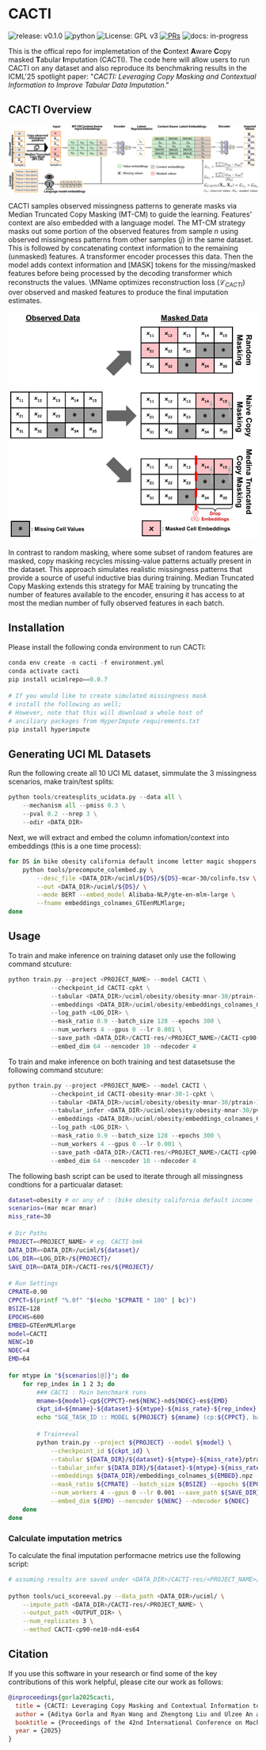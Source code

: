 # CACTI

<!-- badges: start -->
![release: v0.1.0](https://img.shields.io/badge/release-v0.1.0-moss)
![python](https://img.shields.io/badge/-Python_3.10-blue?logo=python&logoColor=white)
![License: GPL v3](https://img.shields.io/badge/License-GPL%20v3-blue.svg)
[![PRs](https://img.shields.io/badge/PRs-welcome-brightgreen.svg)](https://github.com/sriramlab/CACTI/pulls)
![docs: in-progress](https://img.shields.io/badge/docs-in--progress-yellow)
<!-- badges: end -->


This is the offical repo for implemetation of the **C**ontext **A**ware **C**opy masked **T**abular **I**mputation (CACTI). The code here will allow users to run CACTI on any dataset and also reproduce its benchmakring results in the ICML'25 spotlight paper: "*CACTI: Leveraging Copy Masking and Contextual Information to Improve Tabular Data Imputation*."

## CACTI Overview

![CACTI!](assets/img/CACTI-method.png "CACTI Overview")

CACTI samples observed missingness patterns to generate masks via Median Truncated Copy Masking (MT-CM) to guide the learning. Features' context are also embedded with a language model. The MT-CM strategy masks out some portion of the observed features from sample $n$ using observed missingness patterns from other samples ($j$) in the same dataset. This is followed by concatenating context information to the remaining (unmasked) features. 
A transformer encoder processes this data. Then the model adds context information and [MASK] tokens for the missing/masked features before being processed by the decoding transformer which reconstructs the values. \MName optimizes reconstruction loss ($\mathcal{L}_{CACTI}$) over observed and masked features to produce the final imputation estimates.

![MTCM!](assets/img/MTCMviz.png "MTCM Overview")

In contrast to random masking, where some subset of random features are masked, copy masking recycles missing-value patterns actually present in the dataset.
This approach simulates realistic missingness patterns that provide a source of useful inductive bias during training. Median Truncated Copy Masking extends this strategy for MAE training by truncating the number of features available to the encoder, ensuring it has access to at most the median number of fully observed features in each batch.

## Installation
Please install the following conda environment to run CACTI:
``` python
conda env create -n cacti -f environment.yml
conda activate cacti
pip install ucimlrepo==0.0.7

# If you would like to create simulated missingness mask 
# install the following as well;
# However, note that this will download a whole host of 
# anciliary packages from HyperImpute requirements.txt
pip install hyperimpute
```

## Generating UCI ML Datasets
Run the following create all 10 UCI ML dataset, simmulate the 3 missingness scenarios, make train/test splits:

``` python
python tools/createsplits_ucidata.py --data all \
    --mechanism all --pmiss 0.3 \
    --pval 0.2 --nrep 3 \
    --odir <DATA_DIR>
```

Next, we will extract and embed the column infomation/context into embeddings (this is a one time process):

``` bash 
for DS in bike obesity california default income letter magic shoppers spam students; do 
    python tools/precompute_colembed.py \
        --desc_file <DATA_DIR>/uciml/${DS}/${DS}-mcar-30/colinfo.tsv \
        --out <DATA_DIR>/uciml/${DS}/ \
        --mode BERT --embed_model Alibaba-NLP/gte-en-mlm-large \
        --fname embeddings_colnames_GTEenMLMlarge; 
done
```

## Usage
To train and make inference on training dataset only use the following command stcuture:
``` python
python train.py --project <PROJECT_NAME> --model CACTI \
            --checkpoint_id CACTI-cpkt \
            --tabular <DATA_DIR>/uciml/obesity/obesity-mnar-30/ptrain-1.tsv \
            --embeddings <DATA_DIR>/uciml/obesity/embeddings_colnames_GTEenMLMlarge.npz \
            --log_path <LOG_DIR> \
            --mask_ratio 0.9 --batch_size 128 --epochs 300 \
            --num_workers 4 --gpus 0 --lr 0.001 \
            --save_path <DATA_DIR>/CACTI-res/<PROJECT_NAME>/CACTI-cp90-ne10-nd4-es64/obesity/obesity-mnar-30  \
            --embed_dim 64 --nencoder 10 --ndecoder 4
```

To train and make inference on both training and test datasetsuse the following command stcuture:
``` python
python train.py --project <PROJECT_NAME> --model CACTI \
            --checkpoint_id CACTI-obesity-mnar-30-1-cpkt \
            --tabular <DATA_DIR>/uciml/obesity/obesity-mnar-30/ptrain-1.tsv \
            --tabular_infer <DATA_DIR>/uciml/obesity/obesity-mnar-30/pval-1.tsv \
            --embeddings <DATA_DIR>/uciml/obesity/embeddings_colnames_GTEenMLMlarge.npz \
            --log_path <LOG_DIR> \
            --mask_ratio 0.9 --batch_size 128 --epochs 300 \
            --num_workers 4 --gpus 0 --lr 0.001 \
            --save_path <DATA_DIR>/CACTI-res/<PROJECT_NAME>/CACTI-cp90-ne10-nd4-es64/obesity/obesity-mnar-30  \
            --embed_dim 64 --nencoder 10 --ndecoder 4
```

The following bash script can be used to iterate through all missingness condtions for a particualar dataset:

```bash
dataset=obesity # or any of : (bike obesity california default income letter magic shoppers spam students)
scenarios=(mar mcar mnar)
miss_rate=30

# Dir Paths
PROJECT=<PROJECT_NAME> # eg. CACTI-bmk
DATA_DIR=<DATA_DIR>/uciml/${dataset}/
LOG_DIR=<LOG_DIR>/${PROJECT}/
SAVE_DIR=<DATA_DIR>/CACTI-res/${PROJECT}/

# Run Settings
CPRATE=0.90
CPPCT=$(printf "%.0f" "$(echo "$CPRATE * 100" | bc)")
BSIZE=128
EPOCHS=600
EMBED=GTEenMLMlarge
model=CACTI
NENC=10
NDEC=4
EMD=64

for mtype in "${scenarios[@]}"; do
    for rep_index in 1 2 3; do
        ### CACTI : Main benchmark runs
        mname=${model}-cp${CPPCT}-ne${NENC}-nd${NDEC}-es${EMD}
        ckpt_id=${mname}-${dataset}-${mtype}-${miss_rate}-${rep_index}
        echo "SGE_TASK_ID :: MODEL ${PROJECT} ${mname} (cp:${CPPCT}, batch:${BSIZE}, epochs:${EPOCHS}): ${SGE_TASK_ID}, dataset: ${dataset}, scenario: ${mtype}, miss_rate: ${miss_rate}, rep_index: ${rep_index}, ctx_embeddig ${EMBED}"
        
        # Train+eval
        python train.py --project ${PROJECT} --model ${model} \
            --checkpoint_id ${ckpt_id} \
            --tabular ${DATA_DIR}/${dataset}-${mtype}-${miss_rate}/ptrain-${rep_index}.tsv \
            --tabular_infer ${DATA_DIR}/${dataset}-${mtype}-${miss_rate}/pval-${rep_index}.tsv \
            --embeddings ${DATA_DIR}/embeddings_colnames_${EMBED}.npz --log_path ${LOG_DIR} \
            --mask_ratio ${CPRATE} --batch_size ${BSIZE} --epochs ${EPOCHS} \
            --num_workers 4 --gpus 0 --lr 0.001 --save_path ${SAVE_DIR}/${mname}/${dataset}/${dataset}--${mtype}-${miss_rate} \
            --embed_dim ${EMD} --nencoder ${NENC} --ndecoder ${NDEC}
    done
done
```

### Calculate imputation metrics

To calculate the final imputation performacne metrics use the following script:
```bash
# assuming results are saved under <DATA_DIR>/CACTI-res/<PROJECT_NAME>/<METHOD_NAME>

python tools/uci_scoreeval.py --data_path <DATA_DIR>/uciml/ \
    --impute_path <DATA_DIR>/CACTI-res/<PROJECT_NAME> \
    --output_path <OUTPUT_DIR> \
    --num_replicates 3 \
    --method CACTI-cp90-ne10-nd4-es64     
```

## Citation
If you use this software in your research or find some of the key contributions of this work helpful, please cite our work as follows:
```bibtex
@inproceedings{gorla2025cacti,
  title = {CACTI: Leveraging Copy Masking and Contextual Information to Improve Tabular Data Imputation},
  author = {Aditya Gorla and Ryan Wang and Zhengtong Liu and Ulzee An and Sriram Sankararaman},
  booktitle = {Proceedings of the 42nd International Conference on Machine Learning (ICML)},
  year = {2025}
}
```

